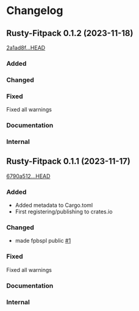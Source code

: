 # Changelog

## Rusty-Fitpack 0.1.2 (2023-11-18)
[2a1ad8f...HEAD](https://github.com/mitric-lab/Rusty-FITPACK/compare/2a1ad8f...HEAD)

### Added

### Changed

### Fixed
Fixed all warnings

### Documentation

### Internal

## Rusty-Fitpack 0.1.1 (2023-11-17)
[6790a512...HEAD](https://github.com/mitric-lab/Rusty-FITPACK/compare/6790a512...HEAD)

### Added
- Added metadata to Cargo.toml
- First registering/publishing to crates.io

### Changed
- made fpbspl public [#1](https://github.com/mitric-lab/Rusty-FITPACK/pull/1)

### Fixed
Fixed all warnings

### Documentation

### Internal

